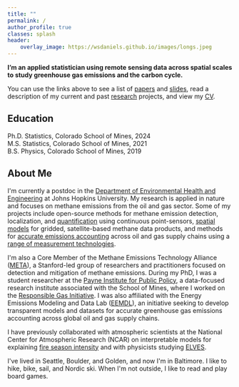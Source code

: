 ```yaml
---
title: ""
permalink: /
author_profile: true
classes: splash
header:
    overlay_image: https://wsdaniels.github.io/images/longs.jpeg
---
```


**I’m an applied statistician using remote sensing data across spatial scales to study greenhouse gas emissions and the carbon cycle.**

You can use the links above to see a list of [papers](https://wsdaniels.github.io/papers/) and [slides](https://wsdaniels.github.io/slides/), read a description of my current and past [research](https://wsdaniels.github.io/research/) projects, and view my [CV](https://wsdaniels.github.io/files/william_daniels_CV_full.pdf).


Education
------
Ph.D. Statistics, Colorado School of Mines, 2024  
M.S. Statistics, Colorado School of Mines, 2021  
B.S. Physics, Colorado School of Mines, 2019


About Me
------
I'm currently a postdoc in the [Department of Environmental Health and Engineering](https://publichealth.jhu.edu/departments/environmental-health-and-engineering) at Johns Hopkins University. My research is applied in nature and focuses on methane emissions from the oil and gas sector. Some of my projects include open-source methods for methane emission detection, localization, and [quantification](https://doi.org/10.1525/elementa.2023.00110) using continuous point-sensors, [spatial models](https://wsdaniels.github.io/files/2021_daniels_MS_thesis.pdf) for gridded, satellite-based methane data products, and methods for [accurate emissions accounting](https://doi.org/10.1021/acs.est.2c06211) across oil and gas supply chains using a [range of measurement technologies](https://doi.org/10.1021/acs.est.3c01121).

I'm also a Core Member of the Methane Emissions Technology Alliance ([META](https://ngi.stanford.edu/events-news/meta-seminars)), a Stanford-led group of researchers and practitioners focused on detection and mitigation of methane emissions. During my PhD, I was a student researcher at the [Payne Institute for Public Policy](https://payneinstitute.mines.edu/), a data-focused research institute associated with the School of Mines, where I worked on the [Responsible Gas Initiative](https://www.mines.edu/global-energy-future/responsiblegas/). I was also affiliated with the Energy Emissions Modeling and Data Lab ([EEMDL](https://www.eemdl.utexas.edu/)), an initiative seeking to develop transparent models and datasets for accurate greenhouse gas emissions accounting across global oil and gas supply chains.

I have previously collaborated with atmospheric scientists at the National Center for Atmospheric Research (NCAR) on interpretable models for explaining [fire season intensity](https://doi.org/10.1029/2022JD036774) and with physicists studying [ELVES](https://wsdaniels.github.io/files/2019_daniels_physics_senior_design.pdf).

I've lived in Seattle, Boulder, and Golden, and now I'm in Baltimore. I like to hike, bike, sail, and Nordic ski. When I'm not outside, I like to read and play board games.

